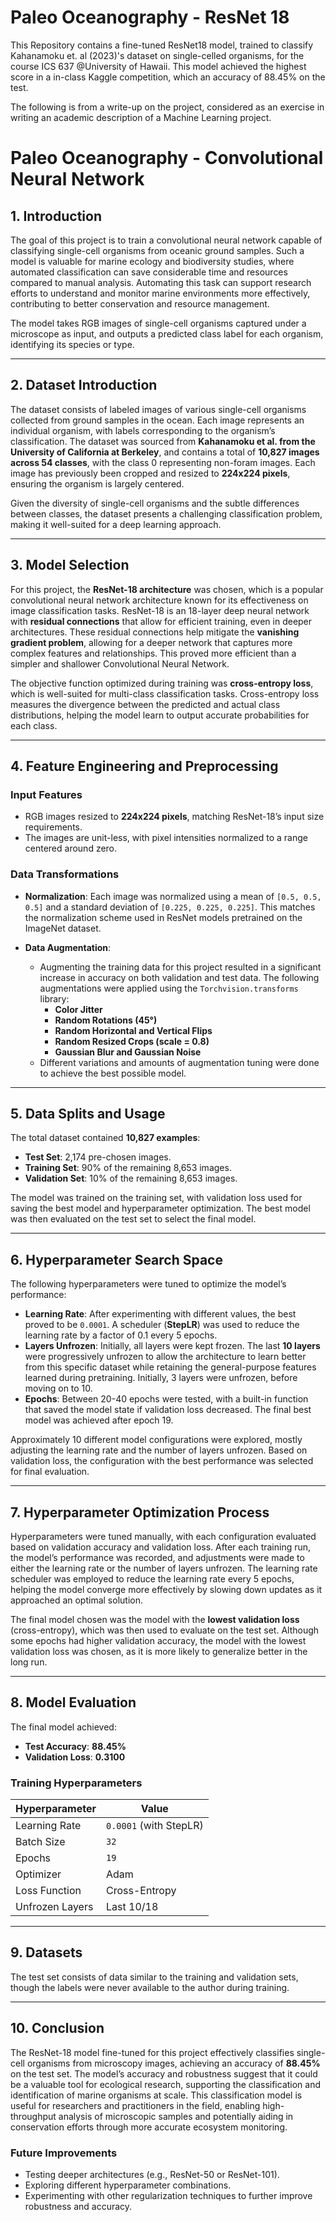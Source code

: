 # **Paleo Oceanography - ResNet 18**

This Repository contains a fine-tuned ResNet18 model, trained to classify Kahanamoku et. al (2023)'s dataset on single-celled organisms, for the course ICS 637 @University of Hawaii. This model achieved the highest score in a in-class Kaggle competition, which an accuracy of 88.45% on the test.

The following is from a write-up on the project, considered as an exercise in writing an academic description of a Machine Learning project.


# **Paleo Oceanography - Convolutional Neural Network**

## **1. Introduction**
The goal of this project is to train a convolutional neural network capable of classifying single-cell organisms from oceanic ground samples. Such a model is valuable for marine ecology and biodiversity studies, where automated classification can save considerable time and resources compared to manual analysis. Automating this task can support research efforts to understand and monitor marine environments more effectively, contributing to better conservation and resource management.

The model takes RGB images of single-cell organisms captured under a microscope as input, and outputs a predicted class label for each organism, identifying its species or type.

---

## **2. Dataset Introduction**
The dataset consists of labeled images of various single-cell organisms collected from ground samples in the ocean. Each image represents an individual organism, with labels corresponding to the organism’s classification. The dataset was sourced from **Kahanamoku et al. from the University of California at Berkeley**, and contains a total of **10,827 images across 54 classes**, with the class 0 representing non-foram images. Each image has previously been cropped and resized to **224x224 pixels**, ensuring the organism is largely centered.

Given the diversity of single-cell organisms and the subtle differences between classes, the dataset presents a challenging classification problem, making it well-suited for a deep learning approach.

---

## **3. Model Selection**
For this project, the **ResNet-18 architecture** was chosen, which is a popular convolutional neural network architecture known for its effectiveness on image classification tasks. ResNet-18 is an 18-layer deep neural network with **residual connections** that allow for efficient training, even in deeper architectures. These residual connections help mitigate the **vanishing gradient problem**, allowing for a deeper network that captures more complex features and relationships. This proved more efficient than a simpler and shallower Convolutional Neural Network.

The objective function optimized during training was **cross-entropy loss**, which is well-suited for multi-class classification tasks. Cross-entropy loss measures the divergence between the predicted and actual class distributions, helping the model learn to output accurate probabilities for each class.

---

## **4. Feature Engineering and Preprocessing**
### **Input Features**
- RGB images resized to **224x224 pixels**, matching ResNet-18’s input size requirements.
- The images are unit-less, with pixel intensities normalized to a range centered around zero.

### **Data Transformations**
- **Normalization**: Each image was normalized using a mean of `[0.5, 0.5, 0.5]` and a standard deviation of `[0.225, 0.225, 0.225]`. This matches the normalization scheme used in ResNet models pretrained on the ImageNet dataset.

- **Data Augmentation**: 
  - Augmenting the training data for this project resulted in a significant increase in accuracy on both validation and test data. The following augmentations were applied using the `Torchvision.transforms` library:
    - **Color Jitter**
    - **Random Rotations (45°)**
    - **Random Horizontal and Vertical Flips**
    - **Random Resized Crops (scale = 0.8)**
    - **Gaussian Blur and Gaussian Noise**
  - Different variations and amounts of augmentation tuning were done to achieve the best possible model.

---

## **5. Data Splits and Usage**
The total dataset contained **10,827 examples**:
- **Test Set**: 2,174 pre-chosen images.
- **Training Set**: 90% of the remaining 8,653 images.
- **Validation Set**: 10% of the remaining 8,653 images.

The model was trained on the training set, with validation loss used for saving the best model and hyperparameter optimization. The best model was then evaluated on the test set to select the final model.

---

## **6. Hyperparameter Search Space**
The following hyperparameters were tuned to optimize the model’s performance:
- **Learning Rate**: After experimenting with different values, the best proved to be `0.0001`. A scheduler (**StepLR**) was used to reduce the learning rate by a factor of 0.1 every 5 epochs.
- **Layers Unfrozen**: Initially, all layers were kept frozen. The last **10 layers** were progressively unfrozen to allow the architecture to learn better from this specific dataset while retaining the general-purpose features learned during pretraining. Initially, 3 layers were unfrozen, before moving on to 10.
- **Epochs**: Between 20-40 epochs were tested, with a built-in function that saved the model state if validation loss decreased. The final best model was achieved after epoch 19.

Approximately 10 different model configurations were explored, mostly adjusting the learning rate and the number of layers unfrozen. Based on validation loss, the configuration with the best performance was selected for final evaluation.

---

## **7. Hyperparameter Optimization Process**
Hyperparameters were tuned manually, with each configuration evaluated based on validation accuracy and validation loss. After each training run, the model’s performance was recorded, and adjustments were made to either the learning rate or the number of layers unfrozen. The learning rate scheduler was employed to reduce the learning rate every 5 epochs, helping the model converge more effectively by slowing down updates as it approached an optimal solution.

The final model chosen was the model with the **lowest validation loss** (cross-entropy), which was then used to evaluate on the test set. Although some epochs had higher validation accuracy, the model with the lowest validation loss was chosen, as it is more likely to generalize better in the long run.

---

## **8. Model Evaluation**
The final model achieved:
- **Test Accuracy**: **88.45%**
- **Validation Loss**: **0.3100**

### **Training Hyperparameters**
| **Hyperparameter**       | **Value**                  |
|---------------------------|----------------------------|
| Learning Rate             | `0.0001` (with StepLR)    |
| Batch Size                | `32`                      |
| Epochs                    | `19`                      |
| Optimizer                 | Adam                      |
| Loss Function             | Cross-Entropy             |
| Unfrozen Layers           | Last 10/18                |

---

## **9. Datasets**
The test set consists of data similar to the training and validation sets, though the labels were never available to the author during training.

---

## **10. Conclusion**
The ResNet-18 model fine-tuned for this project effectively classifies single-cell organisms from microscopy images, achieving an accuracy of **88.45%** on the test set. The model’s accuracy and robustness suggest that it could be a valuable tool for ecological research, supporting the classification and identification of marine organisms at scale. This classification model is useful for researchers and practitioners in the field, enabling high-throughput analysis of microscopic samples and potentially aiding in conservation efforts through more accurate ecosystem monitoring.

### **Future Improvements**
- Testing deeper architectures (e.g., ResNet-50 or ResNet-101).
- Exploring different hyperparameter combinations.
- Experimenting with other regularization techniques to further improve robustness and accuracy.
